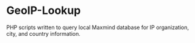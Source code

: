 GeoIP-Lookup
============

PHP scripts written to query local Maxmind database for IP organization, city, and country information. 
